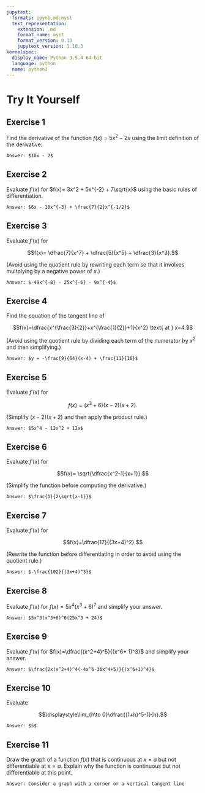 ```yaml
---
jupytext:
  formats: ipynb,md:myst
  text_representation:
    extension: .md
    format_name: myst
    format_version: 0.13
    jupytext_version: 1.10.3
kernelspec:
  display_name: Python 3.9.4 64-bit
  language: python
  name: python3
---
```

# Try It Yourself

## Exercise 1
Find the derivative of the function $f(x) = 5x^2 - 2x$ using the limit definition of the derivative.

```{dropdown} Show answer
Answer: $10x - 2$
```


## Exercise 2
Evaluate $f'(x)$ for $f(x)= 3x^2 + 5x^{-2} + 7\sqrt{x}$ using the basic rules of differentiation.

```{dropdown} Show answer
Answer: $6x - 10x^{-3} + \frac{7}{2}x^{-1/2}$
```


## Exercise 3
Evaluate $f'(x)$ for 

$$f(x)= \dfrac{7}{x^7} + \dfrac{5}{x^5} + \dfrac{3}{x^3}.$$ 

(Avoid using the quotient rule by rewriting each term so that it involves multplying by a negative power of $x$.) 

```{dropdown} Show answer
Answer: $-49x^{-8} - 25x^{-6} - 9x^{-4}$
```


## Exercise 4
Find the equation of the tangent line of 

$$f(x)=\dfrac{x^{\frac{3}{2}}+x^{\frac{1}{2}}+1}{x^2} \text{ at } x=4.$$  

(Avoid using the quotient rule by dividing each term of the numerator by $x^2$ and then simplifying.) 

```{dropdown} Show answer
Answer: $y = -\frac{9}{64}(x-4) + \frac{11}{16}$
```


## Exercise 5
Evaluate $f'(x)$ for 

$$f(x)= (x^3+6)(x-2)(x+2).$$  

(Simplify $(x-2)(x+2)$ and then apply the product rule.)

```{dropdown} Show answer
Answer: $5x^4 - 12x^2 + 12x$
```

## Exercise 6
Evaluate $f'(x)$ for 

$$f(x)= \sqrt{\dfrac{x^2-1}{x+1}}.$$ 

(Simplify the function before computing the derivative.)

```{dropdown} Show answer
Answer: $\frac{1}{2\sqrt{x-1}}$
```


## Exercise 7
Evaluate $f'(x)$ for 

$$f(x)=\dfrac{17}{(3x+4)^2}.$$ 

(Rewrite the function before differentiating in order to avoid using the quotient rule.)


```{dropdown} Show answer
Answer: $-\frac{102}{(3x+4)^3}$
```


## Exercise 8
Evaluate $f'(x)$ for $f(x)=5x^4(x^3+6)^{7}$ and simplify your answer.

```{dropdown} Show answer
Answer: $5x^3(x^3+6)^6(25x^3 + 24)$
```

## Exercise 9
Evaluate $f'(x)$ for $f(x)=\dfrac{(x^2+4)^5}{(x^6+ 1)^3}$ and simplify your answer.

```{dropdown} Show answer
Answer: $\frac{2x(x^2+4)^4(-4x^6-36x^4+5)}{(x^6+1)^4}$
```


## Exercise 10
Evaluate 

$$\displaystyle\lim_{h\to 0}\dfrac{(1+h)^5-1}{h}.$$

```{dropdown} Show answer
Answer: $5$
```


## Exercise 11
Draw the graph of a function $f(x)$ that is continuous at $x=a$ but not differentiable at $x=a$. Explain why the function is continuous but not differentiable at this point.

```{dropdown} Show answer
Answer: Consider a graph with a corner or a vertical tangent line
```

